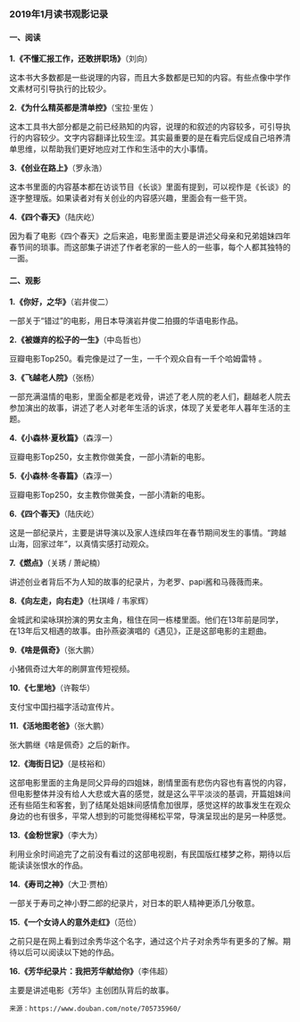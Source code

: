 ### 2019年1月读书观影记录

#### 一、阅读
**1.《不懂汇报工作，还敢拼职场》**（刘向）

这本书大多数都是一些说理的内容，而且大多数都是已知的内容。有些点像中学作文素材可引导执行的比较少。

**2.《为什么精英都是清单控》**（宝拉·里佐 ）

这本工具书大部分都是之前已经熟知的内容，说理的和叙述的内容较多，可引导执行的内容较少。文字内容翻译比较生涩。其实最重要的是在看完后促成自己培养清单思维，以帮助我们更好地应对工作和生活中的大小事情。

**3.《创业在路上》**（罗永浩）

这本书里面的内容基本都在访谈节目《长谈》里面有提到，可以视作是《长谈》的逐字整理版。如果读者对有关创业的内容感兴趣，里面会有一些干货。

**4.《四个春天》**（陆庆屹）

因为看了电影《四个春天》之后来追，电影里面主要是讲述父母亲和兄弟姐妹四年春节间的琐事。而这部集子讲述了作者老家的一些人的一些事，每个人都其独特的一面。

#### 二、观影

**1.《你好，之华》**（岩井俊二）

一部关于“错过”的电影，用日本导演岩井俊二拍摄的华语电影作品。

**2.《被嫌弃的松子的一生》**（中岛哲也）

豆瓣电影Top250。看完像是过了一生，一千个观众自有一千个哈姆雷特 。

**3.《飞越老人院》**（张杨）

一部充满温情的电影，里面全都是老戏骨，讲述了老人院的老人们，翻越老人院去参加演出的故事，讲述了老人对老年生活的诉求，体现了关爱老年人暮年生活的主题。

**4.《小森林·夏秋篇》**（森淳一）

豆瓣电影Top250，女主教你做美食，一部小清新的电影。

**5.《小森林·冬春篇》**（森淳一）

豆瓣电影Top250，女主教你做美食，一部小清新的电影。

**6.《四个春天》**（陆庆屹）

这是一部纪录片，主要是讲导演以及家人连续四年在春节期间发生的事情。“跨越山海，回家过年”，以真情实感打动观众。

**7.《燃点》**（关琇 / 萧屺楠）

讲述创业者背后不为人知的故事的纪录片，为老罗、papi酱和马薇薇而来。

**8.《向左走，向右走》**（杜琪峰 / 韦家辉）

金城武和梁咏琪扮演的男女主角，租住在同一栋楼里面。他们在13年前是同学，在13年后又相遇的故事。由孙燕姿演唱的《遇见》，正是这部电影的主题曲。

**9.《啥是佩奇》**（张大鹏）

小猪佩奇过大年的刷屏宣传短视频。

**10.《七里地》**（许鞍华）

支付宝中国扫福字活动宣传片。

**11.《活地图老爸》**（张大鹏）

张大鹏继《啥是佩奇》之后的新作。

**12.《海街日记》**（是枝裕和）

这部电影里面的主角是同父异母的四姐妹，剧情里面有悲伤内容也有喜悦的内容，但电影整体并没有给人大悲或大喜的感觉，就是这么平平淡淡的基调，开篇姐妹间还有些陌生和客套，到了结尾处姐妹间感情愈加很厚，感觉这样的故事发生在观众身边的也有很多，平常人想到的可能觉得稀松平常，导演呈现出的是另一种感觉。 

**13.《金粉世家》**（李大为）

利用业余时间追完了之前没有看过的这部电视剧，有民国版红楼梦之称，期待以后能读读张恨水的作品。

**14.《寿司之神》**（大卫·贾柏）

一部关于寿司之神小野二郎的纪录片，对日本的职人精神更添几分敬意。

**15.《一个女诗人的意外走红》**（范俭）

之前只是在网上看到过余秀华这个名字，通过这个片子对余秀华有更多的了解。期待以后可以阅读以下她的作品。

**16.《芳华纪录片：我把芳华献给你》**（李伟超）

主要是讲述电影《芳华》主创团队背后的故事。  

```
来源：https://www.douban.com/note/705735960/
```